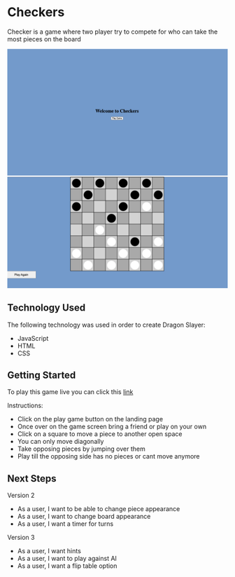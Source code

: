 # Checkers

Checker is a game where two player try to compete for who can take the most pieces on the board 

![Screenshots](./assets/Screenshot1.png)
![Screenshots](./assets/Screenshot2.png)

## Technology Used

The following technology was used in order to create Dragon Slayer:

- JavaScript
- HTML
- CSS

## Getting Started

To play this game live you can click this [link](https://melendezj18.github.io/Project-1/)

Instructions:

- Click on the play game button on the landing page
- Once over on the game screen bring a friend or play on your own
- Click on a square to move a piece to another open space
- You can only move diagonally 
- Take opposing pieces by jumping over them
- Play till the opposing side has no pieces or cant move anymore

## Next Steps

Version 2
- As a user, I want to be able to change piece appearance
- As a user, I want to change board appearance
- As a user, I want a timer for turns

Version 3
- As a user, I want hints
- As a user, I want to play against AI
- As a user, I want a flip table option
